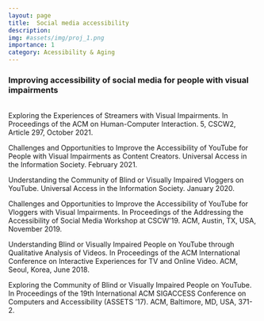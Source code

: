 ```yaml
---
layout: page
title:  Social media accessibility
description:
img: #assets/img/proj_1.png
importance: 1
category: Acessibility & Aging
---
```


<h3>Improving accessibility of social media for people with visual impairments</h3>
<br>
Exploring the Experiences of Streamers with Visual Impairments. In Proceedings of the ACM on Human-Computer Interaction. 5, CSCW2, Article 297, October 2021.

Challenges and Opportunities to Improve the Accessibility of YouTube for People with Visual Impairments as Content Creators. Universal Access in the Information Society. February 2021.

Understanding the Community of Blind or Visually Impaired Vloggers on YouTube. Universal Access in the Information Society. January 2020.

Challenges and Opportunities to Improve the Accessibility of YouTube for Vloggers with Visual Impairments. In Proceedings of the Addressing the Accessibility of Social Media Workshop at CSCW'19. ACM, Austin, TX, USA, November 2019.

Understanding Blind or Visually Impaired People on YouTube through Qualitative Analysis of Videos. In Proceedings of the ACM International Conference on Interactive Experiences for TV and Online Video. ACM, Seoul, Korea, June 2018.

Exploring the Community of Blind or Visually Impaired People on YouTube. In Proceedings of the 19th International ACM SIGACCESS Conference on Computers and Accessibility (ASSETS ’17). ACM, Baltimore, MD, USA, 371-2.
